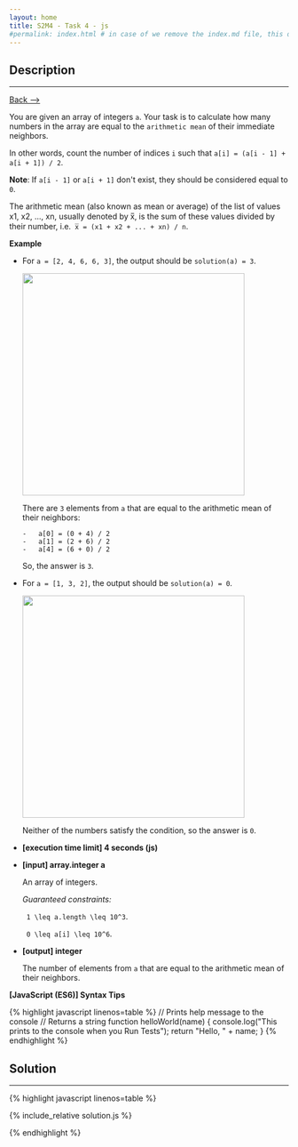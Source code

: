 ```yaml
---
layout: home
title: S2M4 - Task 4 - js
#permalink: index.html # in case of we remove the index.md file, this doc will be the index page
---
```


<div class="row">
<div class="columnStmt" markdown="1">

##  Description
------

[Back --> ](../README.md) 

You are given an array of integers `a`. Your task is to calculate how many numbers in the array are equal to the `arithmetic mean` of their immediate neighbors.

In other words, count the number of indices `i` such that `a[i] = (a[i - 1] + a[i + 1]) / 2`.

**Note**: If `a[i - 1]` or `a[i + 1]` don't exist, they should be considered equal to `0`.

The arithmetic mean (also known as mean or average) of the list of values x1, x2, ..., xn, usually denoted by x̅, is the sum of these values divided by their number, i.e.` x̅ = (x1 + x2 + ... + xn) / n`.

**Example**

-   For `a = [2, 4, 6, 6, 3]`, the output should be `solution(a) = 3`.

    <p align="left" ><a href="https://codesignal.s3.amazonaws.com/uploads/299602283720448/19506converted.mp4" >
    <img src="./../img/S2M4_40.png" width="400" height="225" style="width: 400px; height: 400px;"></a></p> 

    There are `3` elements from `a` that are equal to the arithmetic mean of their neighbors:

        -   a[0] = (0 + 4) / 2
        -   a[1] = (2 + 6) / 2
        -   a[4] = (6 + 0) / 2

    So, the answer is `3`.

-   For `a = [1, 3, 2]`, the output should be `solution(a) = 0`.

    <p align="left" ><a href="https://codesignal.s3.amazonaws.com/uploads/299602283720448/19506converted.mp4" >
        <img src="./../img/S2M4_4.png" width="400" height="225" style="width: 400px; height: 400px;"></a></p> 

    Neither of the numbers satisfy the condition, so the answer is `0`.

* **[execution time limit] 4 seconds (js)**

* **[input] array.integer a**

    An array of integers.

    *Guaranteed constraints:*
    
    <code type='math/tex'> 1 \leq a.length \leq 10^3</code>.
    
    <code type='math/tex'> 0 \leq a[i] \leq 10^6</code>.

* **[output] integer**

    The number of elements from `a` that are equal to the arithmetic mean of their neighbors.

**[JavaScript (ES6)] Syntax Tips**

{% highlight javascript linenos=table %}
// Prints help message to the console
// Returns a string
function helloWorld(name) {
    console.log("This prints to the console when you Run Tests");
    return "Hello, " + name;
}
{% endhighlight %}

</div>
<div class="columnSol" markdown="1">

## Solution
------

{% highlight javascript linenos=table %}

{% include_relative solution.js %}

{% endhighlight %}

</div>
</div>